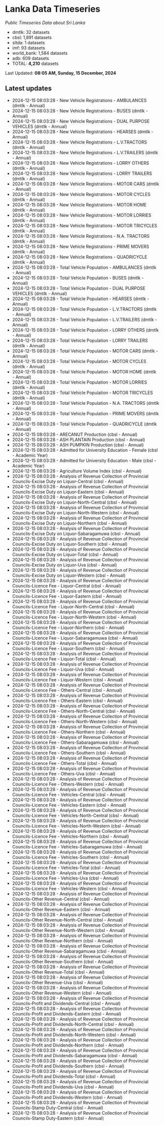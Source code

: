 # Lanka Data Timeseries
*Public Timeseries Data about Sri Lanka*

* dmtlk: 32 datasets
* cbsl: 1,891 datasets
* sltda: 1 datasets
* imf: 93 datasets
* world_bank: 1,584 datasets
* adb: 609 datasets
* TOTAL: **4,210** datasets

Last Updated: **08:05 AM, Sunday, 15 December, 2024**

## Latest updates

* 2024-12-15 08:03:28 - New Vehicle Registrations - AMBULANCES (dmtlk - Annual)
* 2024-12-15 08:03:28 - New Vehicle Registrations - BUSES (dmtlk - Annual)
* 2024-12-15 08:03:28 - New Vehicle Registrations - DUAL PURPOSE VEHICLES (dmtlk - Annual)
* 2024-12-15 08:03:28 - New Vehicle Registrations - HEARSES (dmtlk - Annual)
* 2024-12-15 08:03:28 - New Vehicle Registrations - L.V.TRACTORS (dmtlk - Annual)
* 2024-12-15 08:03:28 - New Vehicle Registrations - L.V.TRAILERS (dmtlk - Annual)
* 2024-12-15 08:03:28 - New Vehicle Registrations - LORRY OTHERS (dmtlk - Annual)
* 2024-12-15 08:03:28 - New Vehicle Registrations - LORRY TRAILERS (dmtlk - Annual)
* 2024-12-15 08:03:28 - New Vehicle Registrations - MOTOR CARS (dmtlk - Annual)
* 2024-12-15 08:03:28 - New Vehicle Registrations - MOTOR CYCLES (dmtlk - Annual)
* 2024-12-15 08:03:28 - New Vehicle Registrations - MOTOR HOME (dmtlk - Annual)
* 2024-12-15 08:03:28 - New Vehicle Registrations - MOTOR LORRIES (dmtlk - Annual)
* 2024-12-15 08:03:28 - New Vehicle Registrations - MOTOR TRICYCLES (dmtlk - Annual)
* 2024-12-15 08:03:28 - New Vehicle Registrations - N.A. TRACTORS (dmtlk - Annual)
* 2024-12-15 08:03:28 - New Vehicle Registrations - PRIME MOVERS (dmtlk - Annual)
* 2024-12-15 08:03:28 - New Vehicle Registrations - QUADRICYCLE (dmtlk - Annual)
* 2024-12-15 08:03:28 - Total Vehicle Population - AMBULANCES (dmtlk - Annual)
* 2024-12-15 08:03:28 - Total Vehicle Population - BUSES (dmtlk - Annual)
* 2024-12-15 08:03:28 - Total Vehicle Population - DUAL PURPOSE VEHICLES (dmtlk - Annual)
* 2024-12-15 08:03:28 - Total Vehicle Population - HEARSES (dmtlk - Annual)
* 2024-12-15 08:03:28 - Total Vehicle Population - L.V.TRACTORS (dmtlk - Annual)
* 2024-12-15 08:03:28 - Total Vehicle Population - L.V.TRAILERS (dmtlk - Annual)
* 2024-12-15 08:03:28 - Total Vehicle Population - LORRY OTHERS (dmtlk - Annual)
* 2024-12-15 08:03:28 - Total Vehicle Population - LORRY TRAILERS (dmtlk - Annual)
* 2024-12-15 08:03:28 - Total Vehicle Population - MOTOR CARS (dmtlk - Annual)
* 2024-12-15 08:03:28 - Total Vehicle Population - MOTOR CYCLES (dmtlk - Annual)
* 2024-12-15 08:03:28 - Total Vehicle Population - MOTOR HOME (dmtlk - Annual)
* 2024-12-15 08:03:28 - Total Vehicle Population - MOTOR LORRIES (dmtlk - Annual)
* 2024-12-15 08:03:28 - Total Vehicle Population - MOTOR TRICYCLES (dmtlk - Annual)
* 2024-12-15 08:03:28 - Total Vehicle Population - N.A. TRACTORS (dmtlk - Annual)
* 2024-12-15 08:03:28 - Total Vehicle Population - PRIME MOVERS (dmtlk - Annual)
* 2024-12-15 08:03:28 - Total Vehicle Population - QUADRICYCLE (dmtlk - Annual)
* 2024-12-15 08:03:28 - ARECANUT Production (cbsl - Annual)
* 2024-12-15 08:03:28 - ASH PLANTAIN Production (cbsl - Annual)
* 2024-12-15 08:03:28 - ASH PUMPKIN Production (cbsl - Annual)
* 2024-12-15 08:03:28 - Admitted for University Education - Female (cbsl - Academic Year)
* 2024-12-15 08:03:28 - Admitted for University Education - Male (cbsl - Academic Year)
* 2024-12-15 08:03:28 - Agriculture Volume Index (cbsl - Annual)
* 2024-12-15 08:03:28 - Analysis of Revenue Collection of Provincial Councils-Excise Duty on Liquor-Central (cbsl - Annual)
* 2024-12-15 08:03:28 - Analysis of Revenue Collection of Provincial Councils-Excise Duty on Liquor-Eastern (cbsl - Annual)
* 2024-12-15 08:03:28 - Analysis of Revenue Collection of Provincial Councils-Excise Duty on Liquor-North-Central (cbsl - Annual)
* 2024-12-15 08:03:28 - Analysis of Revenue Collection of Provincial Councils-Excise Duty on Liquor-North-Western (cbsl - Annual)
* 2024-12-15 08:03:28 - Analysis of Revenue Collection of Provincial Councils-Excise Duty on Liquor-Northern (cbsl - Annual)
* 2024-12-15 08:03:28 - Analysis of Revenue Collection of Provincial Councils-Excise Duty on Liquor-Sabaragamuwa (cbsl - Annual)
* 2024-12-15 08:03:28 - Analysis of Revenue Collection of Provincial Councils-Excise Duty on Liquor-Southern (cbsl - Annual)
* 2024-12-15 08:03:28 - Analysis of Revenue Collection of Provincial Councils-Excise Duty on Liquor-Total (cbsl - Annual)
* 2024-12-15 08:03:28 - Analysis of Revenue Collection of Provincial Councils-Excise Duty on Liquor-Uva (cbsl - Annual)
* 2024-12-15 08:03:28 - Analysis of Revenue Collection of Provincial Councils-Excise Duty on Liquor-Western (cbsl - Annual)
* 2024-12-15 08:03:28 - Analysis of Revenue Collection of Provincial Councils-Licence Fee - Liquor-Central (cbsl - Annual)
* 2024-12-15 08:03:28 - Analysis of Revenue Collection of Provincial Councils-Licence Fee - Liquor-Eastern (cbsl - Annual)
* 2024-12-15 08:03:28 - Analysis of Revenue Collection of Provincial Councils-Licence Fee - Liquor-North-Central (cbsl - Annual)
* 2024-12-15 08:03:28 - Analysis of Revenue Collection of Provincial Councils-Licence Fee - Liquor-North-Western (cbsl - Annual)
* 2024-12-15 08:03:28 - Analysis of Revenue Collection of Provincial Councils-Licence Fee - Liquor-Northern (cbsl - Annual)
* 2024-12-15 08:03:28 - Analysis of Revenue Collection of Provincial Councils-Licence Fee - Liquor-Sabaragamuwa (cbsl - Annual)
* 2024-12-15 08:03:28 - Analysis of Revenue Collection of Provincial Councils-Licence Fee - Liquor-Southern (cbsl - Annual)
* 2024-12-15 08:03:28 - Analysis of Revenue Collection of Provincial Councils-Licence Fee - Liquor-Total (cbsl - Annual)
* 2024-12-15 08:03:28 - Analysis of Revenue Collection of Provincial Councils-Licence Fee - Liquor-Uva (cbsl - Annual)
* 2024-12-15 08:03:28 - Analysis of Revenue Collection of Provincial Councils-Licence Fee - Liquor-Western (cbsl - Annual)
* 2024-12-15 08:03:28 - Analysis of Revenue Collection of Provincial Councils-Licence Fee - Others-Central (cbsl - Annual)
* 2024-12-15 08:03:28 - Analysis of Revenue Collection of Provincial Councils-Licence Fee - Others-Eastern (cbsl - Annual)
* 2024-12-15 08:03:28 - Analysis of Revenue Collection of Provincial Councils-Licence Fee - Others-North-Central (cbsl - Annual)
* 2024-12-15 08:03:28 - Analysis of Revenue Collection of Provincial Councils-Licence Fee - Others-North-Western (cbsl - Annual)
* 2024-12-15 08:03:28 - Analysis of Revenue Collection of Provincial Councils-Licence Fee - Others-Northern (cbsl - Annual)
* 2024-12-15 08:03:28 - Analysis of Revenue Collection of Provincial Councils-Licence Fee - Others-Sabaragamuwa (cbsl - Annual)
* 2024-12-15 08:03:28 - Analysis of Revenue Collection of Provincial Councils-Licence Fee - Others-Southern (cbsl - Annual)
* 2024-12-15 08:03:28 - Analysis of Revenue Collection of Provincial Councils-Licence Fee - Others-Total (cbsl - Annual)
* 2024-12-15 08:03:28 - Analysis of Revenue Collection of Provincial Councils-Licence Fee - Others-Uva (cbsl - Annual)
* 2024-12-15 08:03:28 - Analysis of Revenue Collection of Provincial Councils-Licence Fee - Others-Western (cbsl - Annual)
* 2024-12-15 08:03:28 - Analysis of Revenue Collection of Provincial Councils-Licence Fee - Vehicles-Central (cbsl - Annual)
* 2024-12-15 08:03:28 - Analysis of Revenue Collection of Provincial Councils-Licence Fee - Vehicles-Eastern (cbsl - Annual)
* 2024-12-15 08:03:28 - Analysis of Revenue Collection of Provincial Councils-Licence Fee - Vehicles-North-Central (cbsl - Annual)
* 2024-12-15 08:03:28 - Analysis of Revenue Collection of Provincial Councils-Licence Fee - Vehicles-North-Western (cbsl - Annual)
* 2024-12-15 08:03:28 - Analysis of Revenue Collection of Provincial Councils-Licence Fee - Vehicles-Northern (cbsl - Annual)
* 2024-12-15 08:03:28 - Analysis of Revenue Collection of Provincial Councils-Licence Fee - Vehicles-Sabaragamuwa (cbsl - Annual)
* 2024-12-15 08:03:28 - Analysis of Revenue Collection of Provincial Councils-Licence Fee - Vehicles-Southern (cbsl - Annual)
* 2024-12-15 08:03:28 - Analysis of Revenue Collection of Provincial Councils-Licence Fee - Vehicles-Total (cbsl - Annual)
* 2024-12-15 08:03:28 - Analysis of Revenue Collection of Provincial Councils-Licence Fee - Vehicles-Uva (cbsl - Annual)
* 2024-12-15 08:03:28 - Analysis of Revenue Collection of Provincial Councils-Licence Fee - Vehicles-Western (cbsl - Annual)
* 2024-12-15 08:03:28 - Analysis of Revenue Collection of Provincial Councils-Other Revenue-Central (cbsl - Annual)
* 2024-12-15 08:03:28 - Analysis of Revenue Collection of Provincial Councils-Other Revenue-Eastern (cbsl - Annual)
* 2024-12-15 08:03:28 - Analysis of Revenue Collection of Provincial Councils-Other Revenue-North-Central (cbsl - Annual)
* 2024-12-15 08:03:28 - Analysis of Revenue Collection of Provincial Councils-Other Revenue-North-Western (cbsl - Annual)
* 2024-12-15 08:03:28 - Analysis of Revenue Collection of Provincial Councils-Other Revenue-Northern (cbsl - Annual)
* 2024-12-15 08:03:28 - Analysis of Revenue Collection of Provincial Councils-Other Revenue-Sabaragamuwa (cbsl - Annual)
* 2024-12-15 08:03:28 - Analysis of Revenue Collection of Provincial Councils-Other Revenue-Southern (cbsl - Annual)
* 2024-12-15 08:03:28 - Analysis of Revenue Collection of Provincial Councils-Other Revenue-Total (cbsl - Annual)
* 2024-12-15 08:03:28 - Analysis of Revenue Collection of Provincial Councils-Other Revenue-Uva (cbsl - Annual)
* 2024-12-15 08:03:28 - Analysis of Revenue Collection of Provincial Councils-Other Revenue-Western (cbsl - Annual)
* 2024-12-15 08:03:28 - Analysis of Revenue Collection of Provincial Councils-Profit and Dividends-Central (cbsl - Annual)
* 2024-12-15 08:03:28 - Analysis of Revenue Collection of Provincial Councils-Profit and Dividends-Eastern (cbsl - Annual)
* 2024-12-15 08:03:28 - Analysis of Revenue Collection of Provincial Councils-Profit and Dividends-North-Central (cbsl - Annual)
* 2024-12-15 08:03:28 - Analysis of Revenue Collection of Provincial Councils-Profit and Dividends-North-Western (cbsl - Annual)
* 2024-12-15 08:03:28 - Analysis of Revenue Collection of Provincial Councils-Profit and Dividends-Northern (cbsl - Annual)
* 2024-12-15 08:03:28 - Analysis of Revenue Collection of Provincial Councils-Profit and Dividends-Sabaragamuwa (cbsl - Annual)
* 2024-12-15 08:03:28 - Analysis of Revenue Collection of Provincial Councils-Profit and Dividends-Southern (cbsl - Annual)
* 2024-12-15 08:03:28 - Analysis of Revenue Collection of Provincial Councils-Profit and Dividends-Total (cbsl - Annual)
* 2024-12-15 08:03:28 - Analysis of Revenue Collection of Provincial Councils-Profit and Dividends-Uva (cbsl - Annual)
* 2024-12-15 08:03:28 - Analysis of Revenue Collection of Provincial Councils-Profit and Dividends-Western (cbsl - Annual)
* 2024-12-15 08:03:28 - Analysis of Revenue Collection of Provincial Councils-Stamp Duty-Central (cbsl - Annual)
* 2024-12-15 08:03:28 - Analysis of Revenue Collection of Provincial Councils-Stamp Duty-Eastern (cbsl - Annual)
